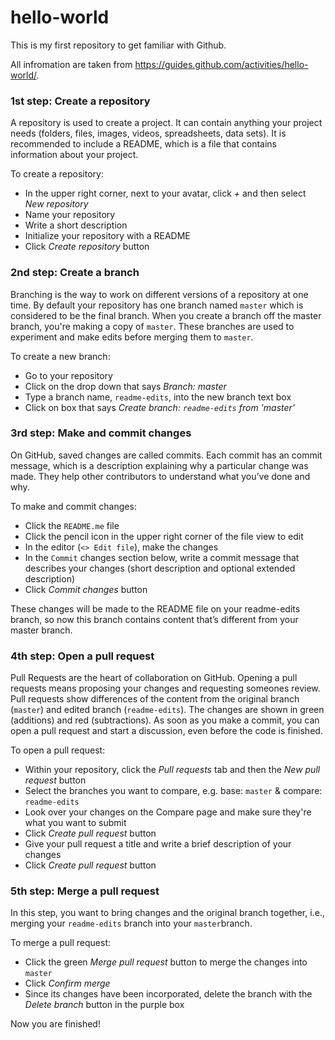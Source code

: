 # hello-world
This is my first repository to get familiar with Github.

All infromation are taken from https://guides.github.com/activities/hello-world/.

### 1st step: Create a repository
A repository is used to create a project. It can contain anything your project needs (folders, files, images, videos, spreadsheets, data sets). It is recommended to include a README, which is a file that contains information about your project.

To create a repository:
* In the upper right corner, next to your avatar, click _+_ and then select _New repository_
* Name your repository
* Write a short description
* Initialize your repository with a README
* Click _Create repository_ button

### 2nd step: Create a branch
Branching is the way to work on different versions of a repository at one time. By default your repository has one branch named `master` which is considered to be the final branch. When you create a branch off the master branch, you're making a copy of `master`. These branches are used to experiment and make edits before merging them to `master`.

To create a new branch:
* Go to your repository
* Click on the drop down that says _Branch: master_
* Type a branch name, `readme-edits`, into the new branch text box
* Click on box that says _Create branch: `readme-edits` from 'master'_

### 3rd step: Make and commit changes
On GitHub, saved changes are called commits. Each commit has an commit message, which is a description explaining why a particular change was made. They help other contributors to understand what you’ve done and why.

To make and commit changes:
* Click the `README.me` file
* Click the pencil icon in the upper right corner of the file view to edit
* In the editor (`<> Edit file`), make the changes
* In the `Commit` changes section below, write a commit message that describes your changes (short description and optional extended description)
* Click _Commit changes_ button

These changes will be made to the README file on your readme-edits branch, so now this branch contains content that’s different from your master branch.

### 4th step: Open a pull request
Pull Requests are the heart of collaboration on GitHub. Opening a pull requests means proposing your changes and requesting someones review. Pull requests show differences of the content from the original branch (`master`) and edited branch (`readme-edits`). The changes are shown in green (additions) and red (subtractions). As soon as you make a commit, you can open a pull request and start a discussion, even before the code is finished.

To open a pull request:
* Within your repository, click the _Pull requests_ tab and then the _New pull request_ button
* Select the branches you want to compare, e.g. base: `master` & compare: `readme-edits`
* Look over your changes on the Compare page and make sure they're what you want to submit
* Click _Create pull request_ button
* Give your pull request a title and write a brief description of your changes
* Click _Create pull request_ button

### 5th step: Merge a pull request
In this step, you want to bring changes and the original branch together, i.e., merging your `readme-edits` branch into your `master`branch.

To merge a pull request:
* Click the green _Merge pull request_ button to merge the changes into `master`
* Click _Confirm merge_
* Since its changes have been incorporated, delete the branch with the _Delete branch_ button in the purple box

Now you are finished!
